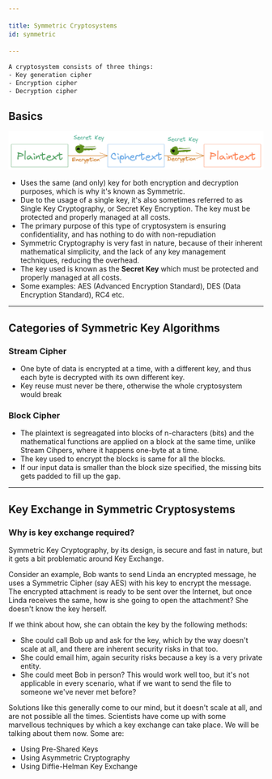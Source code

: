 ```yaml
---

title: Symmetric Cryptosystems
id: symmetric

---
```


```
A cryptosystem consists of three things:
- Key generation cipher
- Encryption cipher
- Decryption cipher
```

## Basics

![Symmetric Cryptography](/img/docs/crypto/cryptosystems/symmetric.png)

- Uses the same (and only) key for both encryption and decryption purposes, which is why it's known as Symmetric.
- Due to the usage of a single key, it's also sometimes referred to as Single Key Cryptography, or Secret Key Encryption. The key must be protected and properly managed at all costs.
- The primary purpose of this type of cryptosystem is ensuring confidentiality, and has nothing to do with non-repudiation
- Symmetric Cryptography is very fast in nature, because of their inherent mathematical simplicity, and the lack of any key management techniques, reducing the overhead.
- The key used is known as the **Secret Key** which must be protected and properly managed at all costs.
- Some examples: AES (Advanced Encryption Standard), DES (Data Encryption Standard), RC4 etc.

---

## Categories of Symmetric Key Algorithms

### Stream Cipher

- One byte of data is encrypted at a time, with a different key, and thus each byte is decrypted with its own different key.
- Key reuse must never be there, otherwise the whole cryptosystem would break

### Block Cipher

- The plaintext is segreagated into blocks of n-characters (bits) and the mathematical functions are applied on a block at the same time, unlike Stream Cihpers, where it happens one-byte at a time.
- The key used to encrypt the blocks is same for all the blocks.
- If our input data is smaller than the block size specified, the missing bits gets padded to fill up the gap.

---

## Key Exchange in Symmetric Cryptosystems

### Why is key exchange required?

Symmetric Key Cryptography, by its design, is secure and fast in nature, but it gets a bit problematic around Key Exchange.

Consider an example, Bob wants to send Linda an encrypted message, he uses a Symmetric Cipher (say AES) with his key to encrypt the message. The encrypted attachment is ready to be sent over the Internet, but once Linda receives the same, how is she going to open the attachment? She doesn't know the key herself. 

If we think about how, she can obtain the key by the following methods:
- She could call Bob up and ask for the key, which by the way doesn't scale at all, and there are inherent security risks in that too.
- She could email him, again security risks because a key is a very private entity.
- She could meet Bob in person? This would work well too, but it's not applicable in every scenario, what if we want to send the file to someone we've never met before?

Solutions like this generally come to our mind, but it doesn't scale at all, and are not possible all the times. Scientists have come up with some marvellous techniques by which a key exchange can take place. We will be talking about them now. Some are:
- Using Pre-Shared Keys 
- Using Asymmetric Cryptography
- Using Diffie-Helman Key Exchange
